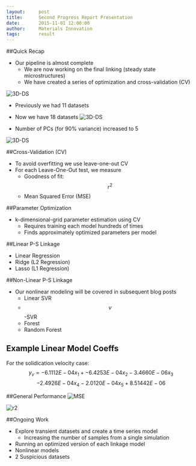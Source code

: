 ```yaml
---
layout:     post
title:      Second Progress Report Presentation
date:       2015-11-01 12:00:00
author:     Materials Innovation
tags: 		result
---
```

<!-- Start Writing Below in Markdown -->

##Quick Recap

* Our pipeline is almost complete
  * We are now working on the final linking (steady state microstructures)
  * We have created a series of optimization and cross-validation (CV)

![3D-DS](/MIC-Ternary-Eutectic-Alloy/img/milestone2_pres/pca.png)

* Previously we had 11 datasets

* Now we have 18 datasets
![3D-DS](/MIC-Ternary-Eutectic-Alloy/img/milestone3_pres/new_pca_space.png)

* Number of PCs (for 90% variance) increased to 5

![3D-DS](/MIC-Ternary-Eutectic-Alloy/img/milestone3_pres/pca.png)

##Cross-Validation (CV)
* To avoid overfitting we use leave-one-out CV 
* For each Leave-One-Out test, we measure
  * Goodness of fit: $$r^2$$
  * Mean Squared Error (MSE)

##Parameter Optimization 
* k-dimensional-grid parameter estimation using CV
  * Requires training each model hundreds of times
  * Finds approximately optimized parameters per model

##Linear P-S Linkage
* Linear Regression
* Ridge (L2 Regression)
* Lasso (L1 Regression)

##Non-Linear P-S Linkage 
* Our nonlinear modeling will be covered in subsequent blog posts
  * Linear SVR
  * $$\nu$$-SVR
  * Forest
  * Random Forest

## Example Linear Model Coeffs
For the solidication velocity case:
$$ y_v = -6.1112E-04x_1+  -6.4253E-04x_2  -3.4660E-06x_3  $$
$$ -2.4926E-04x_4  -2.0120E-04x_5 + 8.51442E-06 $$ 

##General Performance
![MSE](/MIC-Ternary-Eutectic-Alloy/img/milestone3_pres/mse.png)

![r2](/MIC-Ternary-Eutectic-Alloy/img/milestone3_pres/r2.png)

##Ongoing Work
* Explore transient datasets and create a time series model
  * Increasing the number of samples from a single simulation
* Running an optimized version of each linkage model
* Nonlinear models 
* 2 Suspicious datasets

